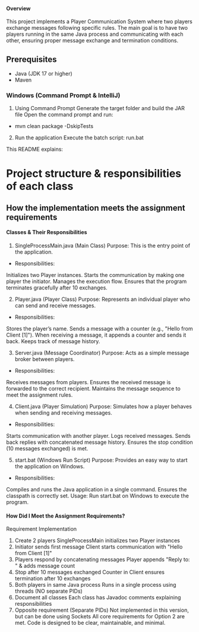 #### Overview

This project implements a Player Communication System where two players exchange messages following 
specific rules. The main goal is to have two players running in the same Java process and 
communicating with each other, ensuring proper message exchange and termination conditions.

## Prerequisites
- Java (JDK 17 or higher)
- Maven

### Windows (Command Prompt & IntelliJ)
1) Using Command Prompt
Generate the target folder and build the JAR file
Open the command prompt and run:
- mvn clean package -DskipTests


2) Run the application
   Execute the batch script: run.bat

This README explains:

# Project structure & responsibilities of each class

## How the implementation meets the assignment requirements

#### Classes & Their Responsibilities
1. SingleProcessMain.java (Main Class)
Purpose: This is the entry point of the application.

- Responsibilities:

Initializes two Player instances.
Starts the communication by making one player the initiator.
Manages the execution flow.
Ensures that the program terminates gracefully after 10 exchanges.

2. Player.java (Player Class)
Purpose: Represents an individual player who can send and receive messages.

- Responsibilities:

Stores the player’s name.
Sends a message with a counter (e.g., "Hello from Client [1]").
When receiving a message, it appends a counter and sends it back.
Keeps track of message history.

3. Server.java (Message Coordinator)
Purpose: Acts as a simple message broker between players.

- Responsibilities:

Receives messages from players.
Ensures the received message is forwarded to the correct recipient.
Maintains the message sequence to meet the assignment rules.

4. Client.java (Player Simulation)
Purpose: Simulates how a player behaves when sending and receiving messages.

- Responsibilities:

Starts communication with another player.
Logs received messages.
Sends back replies with concatenated message history.
Ensures the stop condition (10 messages exchanged) is met.

5. start.bat (Windows Run Script)
Purpose: Provides an easy way to start the application on Windows.

- Responsibilities:

Compiles and runs the Java application in a single command.
Ensures the classpath is correctly set.
Usage:
Run start.bat on Windows to execute the program.


#### How Did I Meet the Assignment Requirements?
Requirement	Implementation
1. Create 2 players	SingleProcessMain initializes two Player instances
2. Initiator sends first message	Client starts communication with "Hello from Client [1]"
3. Players respond by concatenating messages	Player appends "Reply to: " & adds message count
4. Stop after 10 messages exchanged	Counter in Client ensures termination after 10 exchanges
5. Both players in same Java process	Runs in a single process using threads (NO separate PIDs)
6. Document all classes	Each class has Javadoc comments explaining responsibilities
7. Opposite requirement (Separate PIDs)	Not implemented in this version, but can be done using Sockets
    All core requirements for Option 2 are met.
    Code is designed to be clear, maintainable, and minimal.

